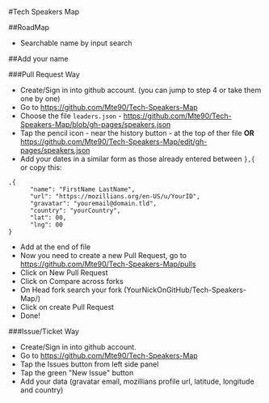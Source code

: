 #Tech Speakers Map

##RoadMap

* Searchable name by input search

##Add your name

###Pull Request Way

* Create/Sign in into github account. (you can jump to step 4 or take them one by one)
* Go to https://github.com/Mte90/Tech-Speakers-Map
* Choose the file `leaders.json` - https://github.com/Mte90/Tech-Speakers-Map/blob/gh-pages/speakers.json 
* Tap the pencil icon - near the history button - at the top of ther file **OR** https://github.com/Mte90/Tech-Speakers-Map/edit/gh-pages/speakers.json 
* Add your dates in a similar form as those already entered between `},{` or copy this:  
```            
,{
      "name": "FirstName LastName", 
      "url": "https://mozillians.org/en-US/u/YourID",
      "gravatar": "youremail@domain.tld",
      "country": "yourCountry",
      "lat": 00,
      "lng": 00
}
```
* Add at the end of file
* Now you need to create a new Pull Request, go to https://github.com/Mte90/Tech-Speakers-Map/pulls
* Click on New Pull Request
* Click on Compare across forks
* On Head fork search your fork (YourNickOnGitHub/Tech-Speakers-Map/)
* Click on create Pull Request
* Done!

###Issue/Ticket Way

* Create/Sign in into github account. 
* Go to https://github.com/Mte90/Tech-Speakers-Map
* Tap the Issues button from left side panel
* Tap the green "New Issue" button
* Add your data (gravatar email, mozillians profile url, latitude, longitude and country)
